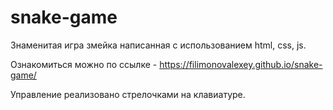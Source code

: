 # snake-game
Знаменитая игра змейка написанная с использованием html, css, js.

Ознакомиться можно по ссылке - https://filimonovalexey.github.io/snake-game/

Управление реализовано стрелочками на клавиатуре.